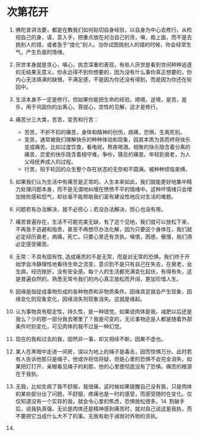 # 次第花开

1. 佛陀宣讲法要，都是在教我们如何贴切自身经验，以自身为中心去修行。从检视自己的身，语，意入手，把重点放在对治自己的贪，嗔，痴上面，而不是去挑别人的错，或者急于“度化”别人。当你试图挑别人的错的时候，你会经常生气，产生负面的情绪。
2. 厌世本身就是贪心，嗔心，执念深重的表现，有些人厌世是看到世间种种追逐的无结果无意义。你永远得不到你想要的，因为没有什么事你真正想要的，你内心无法填满的缺憾，不满足感，不是因为你还没有得到，而是因为你还在轮回中。
3. 生活本身不一定是修行，但如果你能把生命的经验，顺境，逆境，是苦，是乐，用于巩固你的出离心，菩提心，空性的见解，这才是修行。
4. 痛苦分三大类，苦苦，变苦和行苦：
    - 苦苦，不折不扣的痛苦，身体和精神的创伤，病痛，恐惧，生离死别。
    - 变苦，通常被我们理解快乐的种种体验和现象，因其本质为苦而终将快乐变成痛苦。比如过度饮食，看电视，熬夜喝酒。相聚的快乐隐含着分离的痛苦，恋爱的快乐隐含着相守难，争吵，猜忌的痛苦。年轻到衰老，为人父母抚养成人的过程。
    - 行苦，陷于轮回的众生整个存在状态的无奈和不圆满。被种种烦恼束缚。

5. 如果我们认为生活中有痛苦是正常的，人生本来如此，我们就能更好地集中精力处理问题本身，而不是无谓地纠缠在愤愤不平的情绪中。这种坏情绪只会增加挫败感和怨气，却丝毫不能帮助我们富有建设性地应对生活的难题。
6. 问题若有办法解决，就不必担心；若没办法解决，担心也没有用。
7. 痛苦普遍存在，生活不可能完美无缺，有了这个见地，我们就可以放松下来，不再急于逃避和指责，甚至不再想尽办法化解，因为只要这个身体在，我们就必定经历衰老，病痛，死亡。只要心里还有贪执，嗔恨，困惑，傲慢，我们酒必定感受痛苦。
8. 无常：不具有固有性, 造成痛苦的不是无常，而是对无常的恐惧。我们终于开始学会冷静理性地看待生命之流变，意识到不是只有自己在失去，在衰老，会生病，经历挫折，没有安全感。每个人的生活都充满变化起伏，有得有失，这是普遍自然的。熟悉无常令我们的内心真正放松而开阔，更加珍惜人生。
9. 因缘是指促成事物形成的各种物质和非物质条件。因缘具足就会产生现象，因缘变化则现象变化，因缘消失则现象消失。这就是缘起。
10. 认为事物具有稳定性，持久性，是一种错觉。如果说肉体是我，减肥以后还是我么？少的那一部分我去哪里了？我是可变的，无论事物还是人都是随着外部条件时刻变化，可见肉体的我不过是一种幻觉。
11. 现在的我和过去的我，固然非一事，却又相续不断。因果不虚也。
12. 某人在黑暗中走进一间房，误以为地上的绳子是毒舌，因而惊惧万分。此时若有人告诉他那只是绳子，他或许将信将疑，但是心里的恐惧不会完全消失，如果把灯打开，亲眼看见绳子的刹那，他的心里便彻底没有了恐惧。痛苦的根源在于我执。
13. 无我，比如生病了我不舒服，我很痛，这时候如果提醒自己没有我，只是肉体的某些部分出了问题，不舒服，疼痛也是一时的感受，而感受随时在变化。仅仅知道没有一个实存的我，就会令心里的焦虑，恐惧放松很多。14. 割破手后，说我执真强，无论是肉体还是精神感到痛苦时，就对自己说这是我执，而不要把它当成什么大不了的事。无我有助于减弱对外物的贪执。 
14. 
